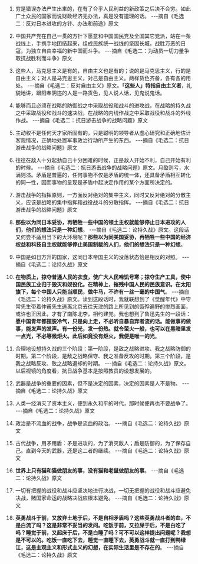 1. 穷是错误办法产生出来的，在有了合乎人民利益的新政策之后决不会穷。如此广土众民的国家而说财政经济无办法，真是没有道理的话。 ---摘自《毛选二：反对日本进攻的方针、办法和前途》原文

2. 中国共产党在自己一贯的方针下愿意和中国国民党及全国其它党派，站在一条战线上，手携手地团结起来，组成民族统一战线的坚固长城，战胜万恶的日寇，为独立自由幸福的新中国而斗争。 ---摘自《毛选二：为动员一切力量争取抗战胜利而斗争》原文

3. 这些人，马克思主义是有的，自由主义也是有的；说的是马克思主义，行的是自由主义；对人是马克思主义，对己是自由主义。两样货色齐备，各有各的用处。 ---摘自《毛选二：反对自由主义》原文。**「这些人」特指自由主义者**，礼貌地讲，跟阳奉阴违的人是一路货色，见人说人话，见鬼说鬼话。

4. 能够而且必须在战略的防御战之中采取战役和战斗的进攻战，在战略的持久战之中采取战役和战斗的速决战，在战略的内线作战之中采取战役和战斗的外线作战。 ---摘自《毛选二：抗日游击战争的战略问题》原文

5. 主动权不是任何天才家所固有的，只是聪明的领导者从虚心研究和正确地估计客观情况，正确地处置军事政治行动所产生的东西。 ---摘自《毛选二：抗日游击战争的战略问题》原文

6. 往往在敌人十分起劲自己十分困难的时候，正是敌人开始不利，自己开始有利的时候。 ---摘自《毛选二：抗日游击战争的战略问题》原文。月盈则亏，水满则溢。矛盾是普遍的，任何事物不仅是矛盾的统一体，还具备矛盾相互转化的同一性，因而事物的呈现是矛盾中起决定作用的某个方面所决定的。

7. 游击战争的指挥原则，一方面反对绝对的集中主义，同时又反对绝对的分散主义，应该是战略的集中指挥和战役战斗的分散指挥。 ---摘自《毛选二：抗日游击战争的战略问题》原文

8. **那些以为同日本妥协，再牺牲一些中国的领土主权就能够停止日本进攻的人们，他们的想法只是一种幻想**。 ---摘自《毛选二：论持久战》原文。这段话又何尝不适用当下的大环境呢？**那些以为同美国妥协，再牺牲一些中国的经济权益和科技自主权就能够停止美国制裁的人们，他们的想法只是一种幻想**。

9. 中国是如日方升的国家，这同日本帝国主义的没落状态恰是相反的对照。 ---摘自《毛选二：论持久战》原文

10. **在物质上，掠夺普通人民的衣食，使广大人民啼饥号寒；掠夺生产工具，使中国民族工业归于毁灭和奴役化。在精神上，摧残中国人民的民族意识。在太阳旗下，每个中国人只能当顺民，做牛马，不许有一丝一毫的中国气**。 ---摘自《毛选二：论持久战》原文。读到这段话时，我就联想到了《觉醒年代》中守常先生带着仲甫先生逃离北京去往天津的路上所见到的饿殍遍野的惨烈画面，或许也正因此，才有了南陈北李，相约建党。我也想到了鲁迅先生的一段话：**愿中国青年都摆脱冷气，只是向上走，不必听自暴自弃者流的话。能做事的做事，能发声的发声。有一份光，发一份热。就令萤火一般，也可以在黑暗里发一点光，不必等候炬火。此后如竟没有炬火，我便是唯一的光**。

11. 合理地设想持久战的三个阶段：第一阶段，是敌之战略进攻、我之战略防御的时期。第二个阶段，是敌之战略保守、我之准备反攻的时期。第三个阶段，是我之战略反攻、敌之战略退却的时期。 ---摘自《毛选二：论持久战》原文。以后视镜的角度看，抗日战争基本是按照教员的设想发展的。

12. 武器是战争的重要的因素，但不是决定的因素，决定的因素是人不是物。 ---摘自《毛选二：论持久战》原文

13. 人类一经消灭了资本主义，便到永久和平的时代，那时候便再也不要战争了。 ---摘自《毛选二：论持久战》原文

14. 政治是不流血的战争，战争是流血的政治。 ---摘自《毛选二：论持久战》原文

15. 古代战争，用矛用盾：矛是进攻的，为了消灭敌人；盾是防御的，为了保存自己。直到今天的武器，还是这二者的继续。 ---摘自《毛选二：论持久战》原文

16. **世界上只有猫和猫做朋友的事，没有猫和老鼠做朋友的事**。 ---摘自《毛选二：论持久战》原文

17. 一切有把握的战役和战斗应坚决地进行决战，一切无把握的战役和战斗应避免决战，赌国家命运的战略决战应根本避免。 ---摘自《毛选二：论持久战》原文

18. **英勇战斗于前，又放弃土地于后，不是自相矛盾吗？这些英勇战斗者的血，不是白流了吗？这是非常不妥当的发问。吃饭于前，又拉屎于后，不是白吃了吗？睡觉于前，又起床于后，不是白睡了吗？可不可以这样提出问题呢？我想是不可以的。吃饭一直吃下去，睡觉一直睡下去，英勇战斗就一直打到鸭绿江，这是主观主义和形式主义的幻想，在实际生活里是不存在的**。 ---摘自《毛选二：论持久战》原文
